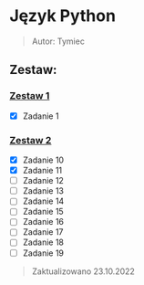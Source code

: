 # Język Python 
<!-- Język wonsz -->
> Autor: Tymiec
## Zestaw:

### [Zestaw 1](Zestaw%201)

- [X] Zadanie 1

### [Zestaw 2](Zestaw%202)

- [X] Zadanie 10
- [X] Zadanie 11
- [ ] Zadanie 12
- [ ] Zadanie 13
- [ ] Zadanie 14
- [ ] Zadanie 15
- [ ] Zadanie 16
- [ ] Zadanie 17
- [ ] Zadanie 18
- [ ] Zadanie 19

> Zaktualizowano 23.10.2022
